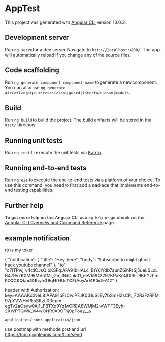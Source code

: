 # AppTest

This project was generated with [Angular CLI](https://github.com/angular/angular-cli) version 13.0.3.

## Development server

Run `ng serve` for a dev server. Navigate to `http://localhost:4200/`. The app will automatically reload if you change any of the source files.

## Code scaffolding

Run `ng generate component component-name` to generate a new component. You can also use `ng generate directive|pipe|service|class|guard|interface|enum|module`.

## Build

Run `ng build` to build the project. The build artifacts will be stored in the `dist/` directory.

## Running unit tests

Run `ng test` to execute the unit tests via [Karma](https://karma-runner.github.io).

## Running end-to-end tests

Run `ng e2e` to execute the end-to-end tests via a platform of your choice. To use this command, you need to first add a package that implements end-to-end testing capabilities.

## Further help

To get more help on the Angular CLI use `ng help` or go check out the [Angular CLI Overview and Command Reference](https://angular.io/cli) page.

## example notification

to is my token

{
    "notification": {
        "title": "Hey there",
        "body": "Subscribe to might ghost hack youtube channel"
    },
    "to": "c7ITPwj_v4cdCJsQIbKSFq:APA91bHALc_BtYOlYdb7aunZ6ihRaSj5ueLSLxLB479v7K0M9RMVritMl_GmjINdCnk01_eeVk9Ci2297KPaKeQDD9T9KFYzhmEZQC6Qkte3OBtyhG9qHfHUdTCEtAoyArl4P5o3-A12"
}

header with 
    Authorization: key=AAAAKoxNeL8:APA91bFxCwlP7JK031uS0Ey7bSmH2sCPJ_72RaFzRFM97pYVWHvPB5SKzL00epm-egTv2aOsywQAj1LFBTXo9Yq1wCREA8WUjM2hvWTF3Eyh-2KWPTQWk_W4wONR9X0GFhj9pPoay__a
    
    application/json: application/json

use postmap with methode post and url https://fcm.googleapis.com/fcm/send
